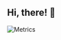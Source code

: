 ## Hi, there! 👋

![Metrics](https://metrics.lecoq.io/bittopaz?template=classic&base=header%2C%20activity%2C%20community%2C%20repositories%2C%20metadata&base.indepth=false&base.hireable=false&base.skip=false&config.timezone=Asia%2FShanghai&config.twemoji=true&config.octicon=true&config.display=large)
